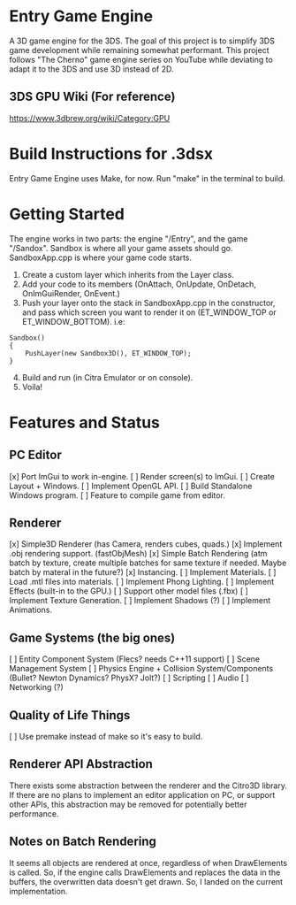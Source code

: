 # Entry Game Engine
 
A 3D game engine for the 3DS. The goal of this project is to simplify 3DS game development while remaining somewhat performant. This project follows "The Cherno" game engine series on YouTube while deviating to adapt it to the 3DS and use 3D instead of 2D.

## 3DS GPU Wiki (For reference)
https://www.3dbrew.org/wiki/Category:GPU

# Build Instructions for .3dsx

Entry Game Engine uses Make, for now. Run "make" in the terminal to build.

# Getting Started

The engine works in two parts: the engine "/Entry", and the game "/Sandox". Sandbox is where all your game assets should go. 
SandboxApp.cpp is where your game code starts. 
1. Create a custom layer which inherits from the Layer class. 
1. Add your code to its members (OnAttach, OnUpdate, OnDetach, OnImGuiRender, OnEvent.)
1. Push your layer onto the stack in SandboxApp.cpp in the constructor, and pass which screen you want to render it on (ET_WINDOW_TOP or ET_WINDOW_BOTTOM). i.e:
```
Sandbox()
{
	PushLayer(new Sandbox3D(), ET_WINDOW_TOP);
}
```
4. Build and run (in Citra Emulator or on console).
1. Voila!

# Features and Status
## PC Editor
[x] Port ImGui to work in-engine.
[ ] Render screen(s) to ImGui.
[ ] Create Layout + Windows.
[ ] Implement OpenGL API.
[ ] Build Standalone Windows program.
[ ] Feature to compile game from editor.

## Renderer
[x] Simple3D Renderer (has Camera, renders cubes, quads.)
[x] Implement .obj rendering support. (fastObjMesh)
[x] Simple Batch Rendering (atm batch by texture, create multiple batches for same texture if needed. Maybe batch by materal in the future?)
[x] Instancing.
[ ] Implement Materials.
[ ] Load .mtl files into materials.
[ ] Implement Phong Lighting.
[ ] Implement Effects (built-in to the GPU.)
[ ] Support other model files (.fbx)
[ ] Implement Texture Generation.
[ ] Implement Shadows (?)
[ ] Implement Animations.

## Game Systems (the big ones)
[ ] Entity Component System (Flecs? needs C++11 support)
[ ] Scene Management System
[ ] Physics Engine + Collision System/Components (Bullet? Newton Dynamics? PhysX? Jolt?)
[ ] Scripting
[ ] Audio
[ ] Networking (?)

## Quality of Life Things
[ ] Use premake instead of make so it's easy to build.
 
## Renderer API Abstraction
There exists some abstraction between the renderer and the Citro3D library. If there are no plans to implement an editor application on PC, or support other APIs, this abstraction may be removed for potentially better performance.

## Notes on Batch Rendering
It seems all objects are rendered at once, regardless of when DrawElements is called. So, if the engine calls DrawElements and replaces the data in the buffers, the overwritten data doesn't get drawn. So, I landed on the current implementation.